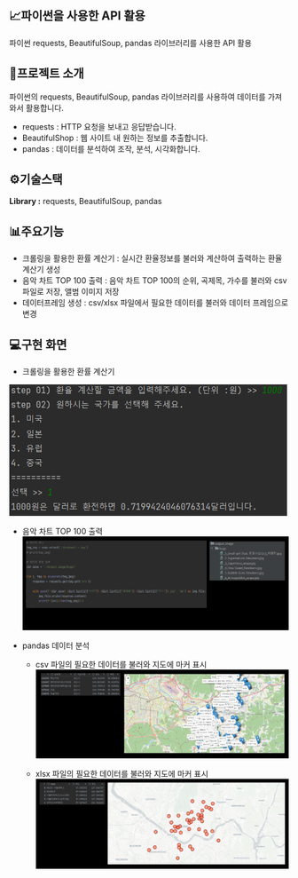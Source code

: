 ## 📈파이썬을 사용한 API 활용
파이썬 requests, BeautifulSoup, pandas 라이브러리를 사용한 API 활용

## 📂프로젝트 소개
파이썬의 requests, BeautifulSoup, pandas 라이브러리를 사용하여 데이터를 가져와서 활용합니다.
- requests : HTTP 요청을 보내고 응답받습니다.
- BeautifulShop : 웹 사이트 내 원하는 정보를 추출합니다.
- pandas : 데이터를 분석하여 조작, 분석, 시각화합니다.

## ⚙기술스택
**Library :** requests, BeautifulSoup, pandas

## 📊주요기능
- 크롤링을 활용한 환률 계산기 : 실시간 환율정보를 불러와 계산하여 출력하는 환율 계산기 생성
- 음악 차트 TOP 100 출력 : 음악 차트 TOP 100의 순위, 곡제목, 가수를 불러와 csv 파일로 저장, 앨범 이미지 저장
- 데이터프레임 생성 : csv/xlsx 파일에서 필요한 데이터를 불러와 데이터 프레임으로 변경

## 💻구현 화면
- 크롤링을 활용한 환률 계산기
  
![환률](https://github.com/immijins/python_api/blob/main/exchange.png)
  

- 음악 차트 TOP 100 출력
![음악차트](https://github.com/immijins/python_api/blob/main/requests.png)
  
- pandas 데이터 분석
  - csv 파일의 필요한 데이터를 불러와 지도에 마커 표시
  ![csv](https://github.com/immijins/python_api/blob/main/pandas.png)

  - xlsx 파일의 필요한 데이터를 불러와 지도에 마커 표시
  ![xlsx](https://github.com/immijins/python_api/blob/main/pandas2.png)
